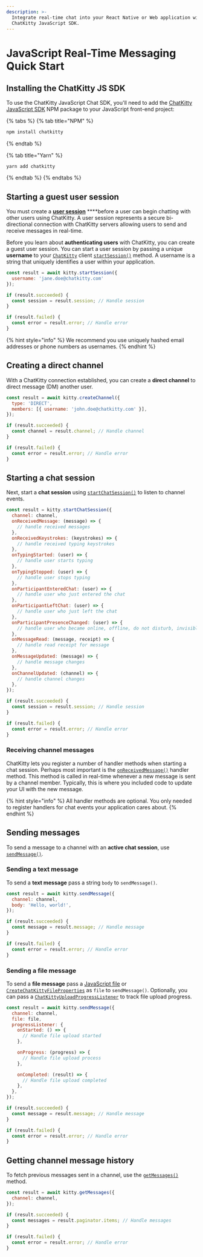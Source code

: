 ```yaml
---
description: >-
  Integrate real-time chat into your React Native or Web application with the
  ChatKitty JavaScript SDK.
---
```


# JavaScript Real-Time Messaging Quick Start

## Installing the ChatKitty JS SDK

To use the ChatKitty JavaScript Chat SDK, you'll need to add the [ChatKitty JavaScript SDK](https://www.npmjs.com/package/chatkitty) NPM package to your JavaScript front-end project:

{% tabs %}
{% tab title="NPM" %}
```bash
npm install chatkitty
```
{% endtab %}

{% tab title="Yarn" %}
```
yarn add chatkitty
```
{% endtab %}
{% endtabs %}

## Starting a guest user session

You must create a [**user session**](../concepts/user-sessions.md) ****before a user can begin chatting with other users using ChatKitty. A user session represents a secure bi-directional connection with ChatKitty servers allowing users to send and receive messages in real-time. 

Before you learn about **authenticating users** with ChatKitty, you can create a guest user session. You can start a user session by passing a unique **username** to your [`ChatKitty`](https://chatkitty.github.io/chatkitty-js/classes/chatkitty.chatkitty-1.html) client [`startSession()`](https://chatkitty.github.io/chatkitty-js/classes/chatkitty.chatkitty-1.html#startsession) method. A username is a string that uniquely identifies a user within your application.

```javascript
const result = await kitty.startSession({
  username: 'jane.doe@chatkitty.com'
});

if (result.succeeded) {
  const session = result.session; // Handle session
}

if (result.failed) {
  const error = result.error; // Handle error
}
```

{% hint style="info" %}
We recommend you use uniquely hashed email addresses or phone numbers as usernames.
{% endhint %}

## Creating a direct channel

With a ChatKitty connection established, you can create a **direct channel** to direct message \(DM\) another user.

```javascript
const result = await kitty.createChannel({
  type: 'DIRECT',
  members: [{ username: 'john.doe@chatkitty.com' }],
});

if (result.succeeded) {
  const channel = result.channel; // Handle channel
}

if (result.failed) {
  const error = result.error; // Handle error
}
```

## Starting a chat session

Next, start a **chat session** using [`startChatSession()`](https://chatkitty.github.io/chatkitty-js/classes/chatkitty.chatkitty-1.html#startchatsession) to listen to channel events.

```javascript
const result = kitty.startChatSession({
  channel: channel,
  onReceivedMessage: (message) => {
    // handle received messages
  },
  onReceivedKeystrokes: (keystrokes) => {
    // handle received typing keystrokes
  },
  onTypingStarted: (user) => {
    // handle user starts typing
  },
  onTypingStopped: (user) => {
    // handle user stops typing
  },
  onParticipantEnteredChat: (user) => {
    // handle user who just entered the chat
  },
  onParticipantLeftChat: (user) => {
    // handle user who just left the chat
  },
  onParticipantPresenceChanged: (user) => {
    // handle user who became online, offline, do not disturb, invisible
  },
  onMessageRead: (message, receipt) => {
    // handle read receipt for message
  },
  onMessageUpdated: (message) => {
    // handle message changes
  },
  onChannelUpdated: (channel) => {
    // handle channel changes
  },
});

if (result.succeeded) {
  const session = result.session; // Handle session
}

if (result.failed) {
  const error = result.error; // Handle error
}
```

### Receiving channel messages

ChatKitty lets you register a number of handler methods when starting a chat session. Perhaps most important is the [`onReceivedMessage()`](https://chatkitty.github.io/chatkitty-js/classes/chat_session.startchatsessionrequest.html#onreceivedmessage) handler method. This method is called in real-time whenever a new message is sent by a channel member. Typically, this is where you included code to update your UI with the new message.

{% hint style="info" %}
All handler methods are optional. You only needed to register handlers for chat events your application cares about.
{% endhint %}

## Sending messages

To send a message to a channel with an **active chat session**, use [`sendMessage()`](https://chatkitty.github.io/chatkitty-js/classes/chatkitty.chatkitty-1.html#sendmessage).

### Sending a text message

To send a **text message** pass a string `body` to `sendMessage()`.

```javascript
const result = await kitty.sendMessage({
  channel: channel,
  body: 'Hello, world!',
});

if (result.succeeded) {
  const message = result.message; // Handle message
}

if (result.failed) {
  const error = result.error; // Handle error
}
```

### Sending a file message

To send a **file message** pass a [JavaScript file](https://developer.mozilla.org/en-US/docs/Web/API/File) or [`CreateChatKittyFileProperties`](https://chatkitty.github.io/chatkitty-js/modules/file.html#createchatkittyfileproperties) as `file` to `sendMessage()`. Optionally, you can pass a [`ChatKittyUploadProgressListener`](https://chatkitty.github.io/chatkitty-js/interfaces/file.chatkittyuploadprogresslistener.html) to track file upload progress.

```javascript
const result = await kitty.sendMessage({
  channel: channel,
  file: file,
  progressListener: {
    onStarted: () => {
      // Handle file upload started
    },

    onProgress: (progress) => {
      // Handle file upload process
    },

    onCompleted: (result) => {
      // Handle file upload completed
    },
  },
});

if (result.succeeded) {
  const message = result.message; // Handle message
}

if (result.failed) {
  const error = result.error; // Handle error
}
```

## Getting channel message history

To fetch previous messages sent in a channel, use the [`getMessages()`](https://chatkitty.github.io/chatkitty-js/classes/chatkitty.chatkitty-1.html#getmessages) method.

```javascript
const result = await kitty.getMessages({
  channel: channel,
});

if (result.succeeded) {
  const messages = result.paginator.items; // Handle messages
}

if (result.failed) {
  const error = result.error; // Handle error
}
```

